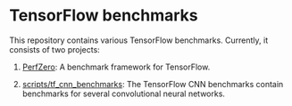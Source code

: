 # TensorFlow benchmarks
This repository contains various TensorFlow benchmarks. Currently, it consists of two projects:


1. [PerfZero](https://github.com/lindong28/benchmarks/tree/master/perfzero): A benchmark framework for TensorFlow.

2. [scripts/tf_cnn_benchmarks](https://github.com/tensorflow/benchmarks/tree/master/scripts/tf_cnn_benchmarks): The TensorFlow CNN benchmarks contain benchmarks for several convolutional neural networks.



